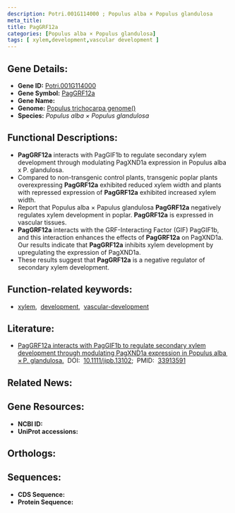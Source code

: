 ```yaml
---
description: Potri.001G114000 ; Populus alba × Populus glandulosa
meta_title:
title: PagGRF12a
categories: [Populus alba × Populus glandulosa]
tags: [ xylem,development,vascular development ]
---
```


## Gene Details:
- **Gene ID:** [Potri.001G114000]()
- **Gene Symbol:** <u>PagGRF12a</u>
- **Gene Name:** 
- **Genome:** [Populus trichocarpa genome()]()
- **Species:** *Populus alba × Populus glandulosa*

## Functional Descriptions:
   - **PagGRF12a** interacts with PagGIF1b to regulate secondary xylem development through modulating PagXND1a expression in Populus alba x P. glandulosa.
   - Compared to non-transgenic control plants, transgenic poplar plants overexpressing **PagGRF12a** exhibited reduced xylem width and plants with repressed expression of **PagGRF12a** exhibited increased xylem width.
   - Report that Populus alba × Papulus glandulosa **PagGRF12a** negatively regulates xylem development in poplar. **PagGRF12a** is expressed in vascular tissues.
   - **PagGRF12a** interacts with the GRF-Interacting Factor (GIF) PagGIF1b, and this interaction enhances the effects of **PagGRF12a** on PagXND1a. Our results indicate that **PagGRF12a** inhibits xylem development by upregulating the expression of PagXND1a.
   - These results suggest that **PagGRF12a** is a negative regulator of secondary xylem development.

## Function-related keywords:
   - [xylem](/tags/xylem/),&nbsp;&nbsp;[development](/tags/development/),&nbsp;&nbsp;[vascular-development](/tags/vascular-development/)

## Literature:
   - [PagGRF12a interacts with PagGIF1b to regulate secondary xylem development through modulating PagXND1a expression in Populus alba × P. glandulosa.](https://doi.org/10.1111/jipb.13102)&nbsp;&nbsp;DOI:&nbsp;&nbsp;[10.1111/jipb.13102](https://doi.org/10.1111/jipb.13102);&nbsp;&nbsp;PMID:&nbsp;&nbsp;[33913591](https://pubmed.ncbi.nlm.nih.gov/33913591/)

## Related News:

## Gene Resources:
- **NCBI ID:**  [](https://www.ncbi.nlm.nih.gov/gene/?term=)
- **UniProt accessions:**  [](https://www.uniprot.org/uniprotkb//entry)

## Orthologs:

## Sequences:
- **CDS Sequence:**
- **Protein Sequence:**
